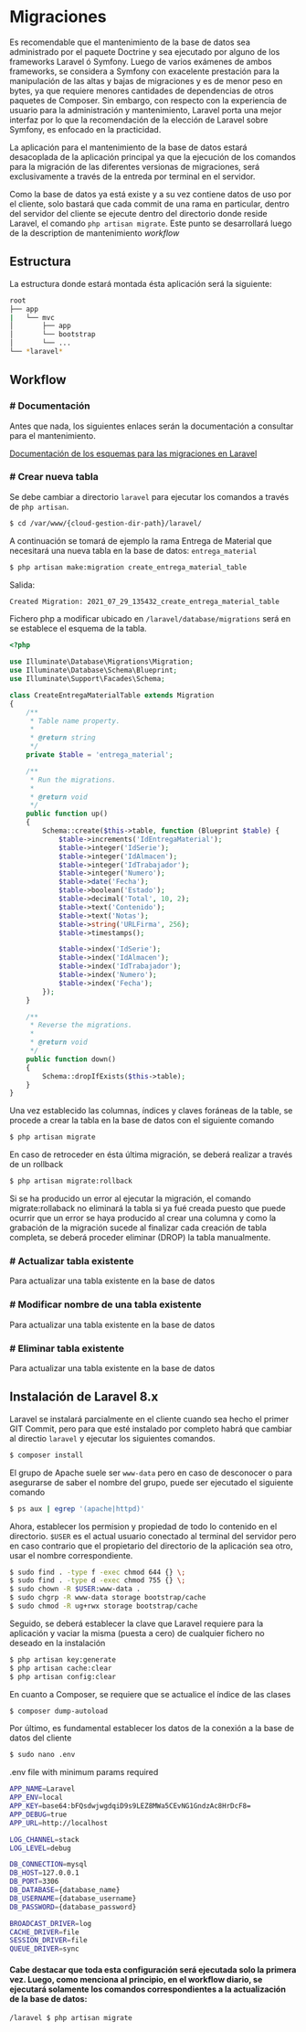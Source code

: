 # Migraciones

Es recomendable que el mantenimiento de la base de datos sea administrado por el paquete Doctrine y sea ejecutado por alguno de los frameworks Laravel ó Symfony.
Luego de varios exámenes de ambos frameworks, se considera a Symfony con exacelente prestación para la manipulación de las altas y bajas de migraciones y es de menor peso en bytes, ya que requiere menores cantidades de dependencias de otros paquetes de Composer.
Sin embargo, con respecto con la experiencia de usuario para la administración y mantenimiento, Laravel porta una mejor interfaz por lo que la recomendación de la elección de Laravel sobre Symfony, es enfocado en la practicidad.

La aplicación para el mantenimiento de la base de datos estará desacoplada de la aplicación principal ya que la ejecución de los comandos para la migración de las diferentes versionas de migraciones, será exclusivamente a través de la entreda por terminal en el servidor.

Como la base de datos ya está existe y a su vez contiene datos de uso por el cliente, solo bastará que cada commit de una rama en particular, dentro del servidor del cliente se ejecute dentro del directorio donde reside Laravel, el comando `php artisan migrate`. Este punto se desarrollará luego de la description de mantenimiento *workflow*

## Estructura
La estructura donde estará montada ésta aplicación será la siguiente:
```bash
root
├── app
|   └── mvc
│       ├── app
│       └── bootstrap
│       └── ...
└── *laravel*
```

## Workflow

### # Documentación

Antes que nada, los siguientes enlaces serán la documentación a consultar para el mantenimiento.

[Documentación de los esquemas para las migraciones en Laravel](https://laravel.com/docs/5.0/schema)

### # Crear nueva tabla

Se debe cambiar a directorio `laravel` para ejecutar los comandos a través de `php artisan`.
```bash
$ cd /var/www/{cloud-gestion-dir-path}/laravel/
```
A continuación se tomará de ejemplo la rama Entrega de Material que necesitará una nueva tabla en la base de datos: `entrega_material`
```bash
$ php artisan make:migration create_entrega_material_table
```
Salida:
```bash
Created Migration: 2021_07_29_135432_create_entrega_material_table
```
Fichero php a modificar ubicado en `/laravel/database/migrations` será en se establece el esquema de la tabla.
```php
<?php

use Illuminate\Database\Migrations\Migration;
use Illuminate\Database\Schema\Blueprint;
use Illuminate\Support\Facades\Schema;

class CreateEntregaMaterialTable extends Migration
{
    /**
     * Table name property.
     *
     * @return string
     */
    private $table = 'entrega_material';

    /**
     * Run the migrations.
     *
     * @return void
     */
    public function up()
    {
        Schema::create($this->table, function (Blueprint $table) {
            $table->increments('IdEntregaMaterial');
            $table->integer('IdSerie');
            $table->integer('IdAlmacen');
            $table->integer('IdTrabajador');
            $table->integer('Numero');
            $table->date('Fecha');
            $table->boolean('Estado');
            $table->decimal('Total', 10, 2);
            $table->text('Contenido');
            $table->text('Notas');
            $table->string('URLFirma', 256);
            $table->timestamps();

            $table->index('IdSerie');
            $table->index('IdAlmacen');
            $table->index('IdTrabajador');
            $table->index('Numero');
            $table->index('Fecha');
        });
    }

    /**
     * Reverse the migrations.
     *
     * @return void
     */
    public function down()
    {
        Schema::dropIfExists($this->table);
    }
}
```
Una vez establecido las columnas, índices y claves foráneas de la table, se procede a crear la tabla en la base de datos con el siguiente comando
```bash
$ php artisan migrate
```
En caso de retroceder en ésta última migración, se deberá realizar a través de un rollback
```bash
$ php artisan migrate:rollback
```
Si se ha producido un error al ejecutar la migración, el comando migrate:rollaback no eliminará la tabla si ya fué creada puesto que puede ocurrir que un error se haya producido al crear una columna y como la grabación de la migración sucede al finalizar cada creación de tabla completa, se deberá proceder eliminar (DROP) la tabla manualmente.

### # Actualizar tabla existente
Para actualizar una tabla existente en la base de datos

### # Modificar nombre de una tabla existente
Para actualizar una tabla existente en la base de datos

### # Eliminar tabla existente
Para actualizar una tabla existente en la base de datos

## Instalación de Laravel 8.x
Laravel se instalará parcialmente en el cliente cuando sea hecho el primer GIT Commit, pero para que esté instalado por completo habrá que cambiar al directio `laravel` y ejecutar los siguientes comandos.
```bash
$ composer install
```
El grupo de Apache suele ser `www-data` pero en caso de desconocer o para asegurarse de saber el nombre del grupo, puede ser ejecutado el siguiente comando
```bash
$ ps aux | egrep '(apache|httpd)'
```
Ahora, establecer los permision y propiedad de todo lo contenido en el directorio. `$USER` es el actual usuario conectado al terminal del servidor pero en caso contrario que el propietario del directorio de la aplicación sea otro, usar el nombre correspondiente.
```bash
$ sudo find . -type f -exec chmod 644 {} \;
$ sudo find . -type d -exec chmod 755 {} \;
$ sudo chown -R $USER:www-data .
$ sudo chgrp -R www-data storage bootstrap/cache
$ sudo chmod -R ug+rwx storage bootstrap/cache
```
Seguido, se deberá establecer la clave que Laravel requiere para la aplicación y vaciar la misma (puesta a cero) de cualquier fichero no deseado en la instalación 
```bash
$ php artisan key:generate
$ php artisan cache:clear
$ php artisan config:clear
```
En cuanto a Composer, se requiere que se actualice el índice de las clases
```bash
$ composer dump-autoload
```
Por último, es fundamental establecer los datos de la conexión a la base de datos del cliente
```bash
$ sudo nano .env 
```
.env file with minimum params required
```bash
APP_NAME=Laravel
APP_ENV=local
APP_KEY=base64:bFQsdwjwgdqiD9s9LEZ8MWa5CEvNG1GndzAc8HrDcF8=
APP_DEBUG=true
APP_URL=http://localhost

LOG_CHANNEL=stack
LOG_LEVEL=debug

DB_CONNECTION=mysql
DB_HOST=127.0.0.1
DB_PORT=3306
DB_DATABASE={database_name}
DB_USERNAME={database_username}
DB_PASSWORD={database_password}

BROADCAST_DRIVER=log
CACHE_DRIVER=file
SESSION_DRIVER=file
QUEUE_DRIVER=sync
```
#### Cabe destacar que toda esta configuración será ejecutada solo la primera vez. Luego, como menciona al principio, en el workflow diario, se ejecutará solamente los comandos correspondientes a la actualización de la base de datos:
```bash
/laravel $ php artisan migrate
```
